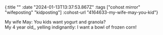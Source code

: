 {:title ""
 :date "2024-01-13T13:37:53.867Z"
 :tags ["cohost mirror" "wifeposting" "kidposting"]
 :cohost-url "4164633-my-wife-may-you-kid"}

My wife May: You kids want yogurt and granola?  
My 4 year old,, yelling indignantly: I want a bowl of frozen corn!
